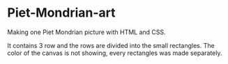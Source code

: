 # Piet-Mondrian-art
Making one Piet Mondrian picture with HTML and CSS.

It contains 3 row and the rows are divided into the small rectangles.
The color of the canvas is not showing, every rectangles was made separately.

